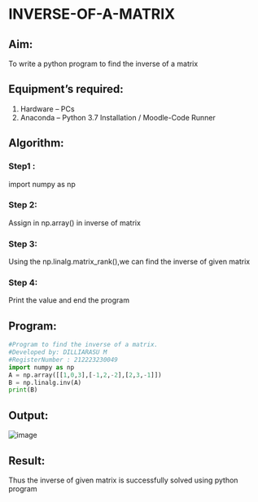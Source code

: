 # INVERSE-OF-A-MATRIX
## Aim:
To write a python program to find the inverse of a matrix
## Equipment’s required:
1. 	Hardware – PCs
2. 	Anaconda – Python 3.7 Installation / Moodle-Code Runner
## Algorithm:
### Step1 : 
import numpy as np
### Step 2: 
Assign in np.array() in inverse of matrix
### Step 3: 
Using the np.linalg.matrix_rank(),we can find the inverse of given matrix
### Step 4: 
Print the value and end the program
## Program:
```python
#Program to find the inverse of a matrix.
#Developed by: DILLIARASU M
#RegisterNumber : 212223230049
import numpy as np
A = np.array([[1,0,3],[-1,2,-2],[2,3,-1]])
B = np.linalg.inv(A)
print(B)
```
## Output:
![image](https://github.com/Dilliarasu0105/INVERSE-OF-A-MATRIX/assets/144979593/ebf45d90-e096-4c04-ae0a-910a0dcbd8c4)

## Result:
Thus the inverse of given matrix is successfully solved using python program

